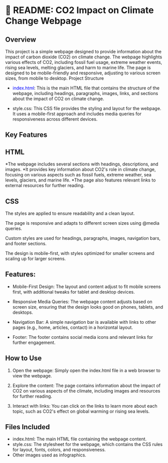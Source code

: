 # 📝 README: CO2 Impact on Climate Change Webpage
## Overview
This project is a simple webpage designed to provide information about the impact of carbon dioxide (CO2) on climate change. The webpage highlights various effects of CO2, including fossil fuel usage, extreme weather events, rising sea levels, melting glaciers, and harm to marine life. The page is designed to be mobile-friendly and responsive, adjusting to various screen sizes, from mobile to desktop.
Project Structure
* <span style="color: blue;">index.html</span>: This is the main HTML file that contains the structure of the webpage, including headings, paragraphs, images, links, and sections about the impact of CO2 on climate change.

* style.css: This CSS file provides the styling and layout for the webpage. It uses a mobile-first approach and includes media queries for responsiveness across different devices.

## Key Features
## HTML
*The webpage includes several sections with headings, descriptions, and images.
*It provides key information about CO2's role in climate change, focusing on various aspects such as fossil fuels, extreme weather, sea levels, glaciers, and marine life.
*The page also features relevant links to external resources for further reading.

## CSS
The styles are applied to ensure readability and a clean layout.


The page is responsive and adapts to different screen sizes using @media queries.

Custom styles are used for headings, paragraphs, images, navigation bars, and footer sections.

The design is mobile-first, with styles optimized for smaller screens and scaling up for larger screens.

## Features:
* Mobile-First Design: The layout and content adjust to fit mobile screens first, with additional tweaks for tablet and desktop devices.

* Responsive Media Queries: The webpage content adjusts based on screen size, ensuring that the design looks good on phones, tablets, and desktops.

* Navigation Bar: A simple navigation bar is available with links to other pages (e.g., home, articles, contact) in a horizontal layout.

* Footer: The footer contains social media icons and relevant links for further engagement.


## How to Use
1. Open the webpage: Simply open the index.html file in a web browser to view the webpage.

2. Explore the content: The page contains information about the impact of CO2 on various aspects of the climate, including images and resources for further reading.

3. Interact with links: You can click on the links to learn more about each topic, such as CO2's effect on global warming or rising sea levels.


## Files Included
* index.html: The main HTML file containing the webpage content.
* style.css: The stylesheet for the webpage, which contains the CSS rules for layout, fonts, colors, and responsiveness.
* Other images used as infographics.
